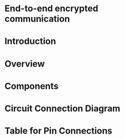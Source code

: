 # End-to-end encrypted communication

# Introduction

# Overview

# Components

# Circuit Connection Diagram

# Table for Pin Connections

